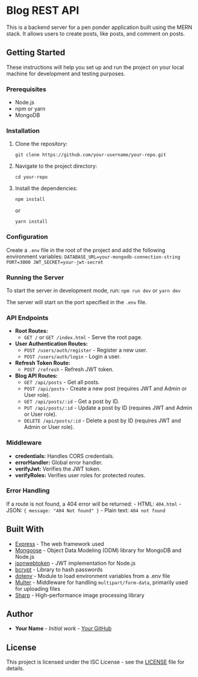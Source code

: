 # Blog REST API

This is a backend server for a pen ponder application built using the MERN stack. It allows users to create posts, like posts, and comment on posts.

## Getting Started

These instructions will help you set up and run the project on your local machine for development and testing purposes.

### Prerequisites

- Node.js
- npm or yarn
- MongoDB

### Installation

1. Clone the repository:
    ```
    git clone https://github.com/your-username/your-repo.git
    ```
2. Navigate to the project directory:
    ```
    cd your-repo
    ```
3. Install the dependencies:
    ```
    npm install
    ```
    or
    ```
    yarn install
    ```

### Configuration

Create a `.env` file in the root of the project and add the following environment variables:
    ```
    DATABASE_URL=your-mongodb-connection-string
    PORT=3000
    JWT_SECRET=your-jwt-secret
    ```

### Running the Server

To start the server in development mode, run:
    ```
    npm run dev
    ```
    or
    ```
    yarn dev
    ```

The server will start on the port specified in the `.env` file.

### API Endpoints

- **Root Routes:**
    - `GET /` or `GET /index.html` - Serve the root page.
- **User Authentication Routes:**
    - `POST /users/auth/register` - Register a new user.
    - `POST /users/auth/login` - Login a user.
- **Refresh Token Route:**
    - `POST /refresh` - Refresh JWT token.
- **Blog API Routes:**
    - `GET /api/posts` - Get all posts.
    - `POST /api/posts` - Create a new post (requires JWT and Admin or User role).
    - `GET /api/posts/:id` - Get a post by ID.
    - `PUT /api/posts/:id` - Update a post by ID (requires JWT and Admin or User role).
    - `DELETE /api/posts/:id` - Delete a post by ID (requires JWT and Admin or User role).

### Middleware

- **credentials:** Handles CORS credentials.
- **errorHandler:** Global error handler.
- **verifyJwt:** Verifies the JWT token.
- **verifyRoles:** Verifies user roles for protected routes.

### Error Handling

If a route is not found, a 404 error will be returned:
    - HTML: `404.html`
    - JSON: `{ message: "404 Not found" }`
    - Plain text: `404 not found`

## Built With

- [Express](https://expressjs.com/) - The web framework used
- [Mongoose](https://mongoosejs.com/) - Object Data Modeling (ODM) library for MongoDB and Node.js
- [jsonwebtoken](https://github.com/auth0/node-jsonwebtoken) - JWT implementation for Node.js
- [bcrypt](https://github.com/kelektiv/node.bcrypt.js/) - Library to hash passwords
- [dotenv](https://github.com/motdotla/dotenv) - Module to load environment variables from a .env file
- [Multer](https://github.com/expressjs/multer) - Middleware for handling `multipart/form-data`, primarily used for uploading files
- [Sharp](https://github.com/lovell/sharp) - High-performance image processing library

## Author

- **Your Name** - *Initial work* - [Your GitHub](https://github.com/your-username)

## License

This project is licensed under the ISC License - see the [LICENSE](LICENSE) file for details.
